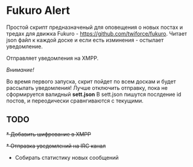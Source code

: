 
Fukuro Alert
=============================
Простой скрипт предназначеный для оповещения о новых постах и тредах для движка Fukuro - https://github.com/twiforce/fukuro. 
Читает json файл к каждой доске и если есть изминения - остылает уведомление.

Отправляет уведомления на XMPP. 

*Внимание!*

Во время первого запуска, скрит пойдет по всем доскам и будет рассылать уведомления! Лучше отключить отправку, пока не сформируется валидный **sett.json**
В sett.json пишутся послдение id постов, и переодически сравнгиваются с текущими.  

TODO
------------
~~* Добавить шифрование в XMPP~~

~~* Отправка уведомлений на IRC канал~~
* Собирать статистику новых сообщений





